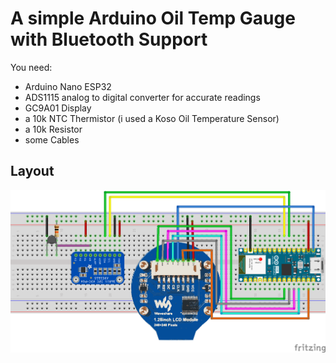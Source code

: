 # A simple Arduino Oil Temp Gauge with Bluetooth Support
You need:
- Arduino Nano ESP32
- ADS1115 analog to digital converter for accurate readings
- GC9A01 Display
- a 10k NTC Thermistor (i used a Koso Oil Temperature Sensor)
- a 10k Resistor
- some Cables

## Layout
![Layout](https://raw.githubusercontent.com/schland/ArduinoOilTemp/main/Arduino/oiltempjan_Steckplatine.png)
